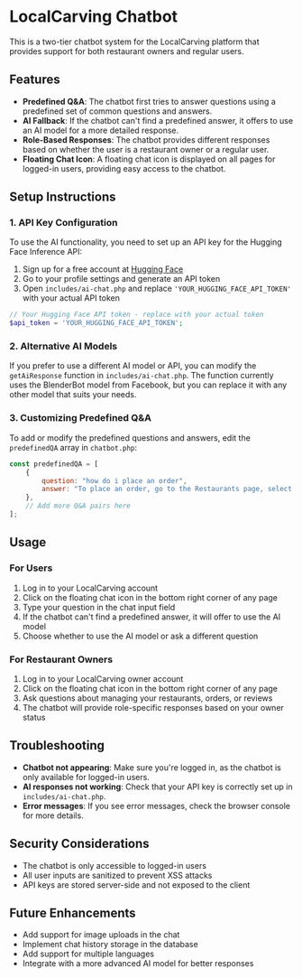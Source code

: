 # LocalCarving Chatbot

This is a two-tier chatbot system for the LocalCarving platform that provides support for both restaurant owners and regular users.

## Features

- **Predefined Q&A**: The chatbot first tries to answer questions using a predefined set of common questions and answers.
- **AI Fallback**: If the chatbot can't find a predefined answer, it offers to use an AI model for a more detailed response.
- **Role-Based Responses**: The chatbot provides different responses based on whether the user is a restaurant owner or a regular user.
- **Floating Chat Icon**: A floating chat icon is displayed on all pages for logged-in users, providing easy access to the chatbot.

## Setup Instructions

### 1. API Key Configuration

To use the AI functionality, you need to set up an API key for the Hugging Face Inference API:

1. Sign up for a free account at [Hugging Face](https://huggingface.co/)
2. Go to your profile settings and generate an API token
3. Open `includes/ai-chat.php` and replace `'YOUR_HUGGING_FACE_API_TOKEN'` with your actual API token

```php
// Your Hugging Face API token - replace with your actual token
$api_token = 'YOUR_HUGGING_FACE_API_TOKEN';
```

### 2. Alternative AI Models

If you prefer to use a different AI model or API, you can modify the `getAiResponse` function in `includes/ai-chat.php`. The function currently uses the BlenderBot model from Facebook, but you can replace it with any other model that suits your needs.

### 3. Customizing Predefined Q&A

To add or modify the predefined questions and answers, edit the `predefinedQA` array in `chatbot.php`:

```javascript
const predefinedQA = [
    {
        question: "how do i place an order",
        answer: "To place an order, go to the Restaurants page, select a restaurant, browse their menu, add items to your cart, and proceed to checkout."
    },
    // Add more Q&A pairs here
];
```

## Usage

### For Users

1. Log in to your LocalCarving account
2. Click on the floating chat icon in the bottom right corner of any page
3. Type your question in the chat input field
4. If the chatbot can't find a predefined answer, it will offer to use the AI model
5. Choose whether to use the AI model or ask a different question

### For Restaurant Owners

1. Log in to your LocalCarving owner account
2. Click on the floating chat icon in the bottom right corner of any page
3. Ask questions about managing your restaurants, orders, or reviews
4. The chatbot will provide role-specific responses based on your owner status

## Troubleshooting

- **Chatbot not appearing**: Make sure you're logged in, as the chatbot is only available for logged-in users.
- **AI responses not working**: Check that your API key is correctly set up in `includes/ai-chat.php`.
- **Error messages**: If you see error messages, check the browser console for more details.

## Security Considerations

- The chatbot is only accessible to logged-in users
- All user inputs are sanitized to prevent XSS attacks
- API keys are stored server-side and not exposed to the client

## Future Enhancements

- Add support for image uploads in the chat
- Implement chat history storage in the database
- Add support for multiple languages
- Integrate with a more advanced AI model for better responses 
